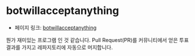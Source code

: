 # botwillacceptanything

 - 페이지 링크: [botwillacceptanything](https://github.com/botwillacceptanything/botwillacceptanything)

뭔가 재미있는 프로그램 인 것 같습니다.
Pull Request(PR)를 커뮤니티에서 얻은 투표 결과를 가지고 레파지토리에 자동으로 머지합니다.


